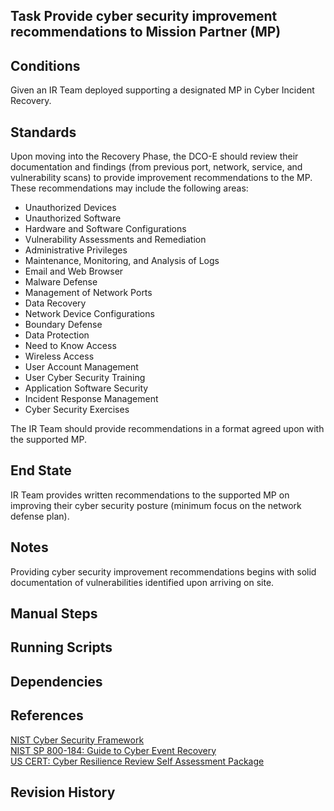 ## Task Provide cyber security improvement recommendations to Mission Partner (MP)  


## Conditions  
Given an IR Team deployed supporting a designated MP in Cyber Incident Recovery.  


## Standards  
Upon moving into the Recovery Phase, the DCO-E should review their documentation and findings (from previous port, network, service, and vulnerability scans) to provide improvement recommendations to the MP.  These recommendations may include the following areas:  
* Unauthorized Devices  
* Unauthorized Software  
* Hardware and Software Configurations  
* Vulnerability Assessments and Remediation  
* Administrative Privileges  
* Maintenance, Monitoring, and Analysis of Logs  
* Email and Web Browser  
* Malware Defense  
* Management of Network Ports  
* Data Recovery  
* Network Device Configurations  
* Boundary Defense  
* Data Protection  
* Need to Know Access  
* Wireless Access  
* User Account Management  
* User Cyber Security Training  
* Application Software Security  
* Incident Response Management  
* Cyber Security Exercises  

The IR Team should provide recommendations in a format agreed upon with the supported MP.  


## End State  
IR Team provides written recommendations to the supported MP on improving their cyber security posture (minimum focus on the network defense plan).  


## Notes  
Providing cyber security improvement recommendations begins with solid documentation of vulnerabilities identified upon arriving on site.  


## Manual Steps  


## Running Scripts  


## Dependencies  


## References  
[NIST Cyber Security Framework](https://www.nist.gov/cyberframework)  
[NIST SP 800-184: Guide to Cyber Event Recovery](https://csrc.nist.gov/publications/detail/sp/800-184/final)  
[US CERT: Cyber Resilience Review Self Assessment Package](https://www.cisa.gov/uscert/resources/assessments)


## Revision History  
